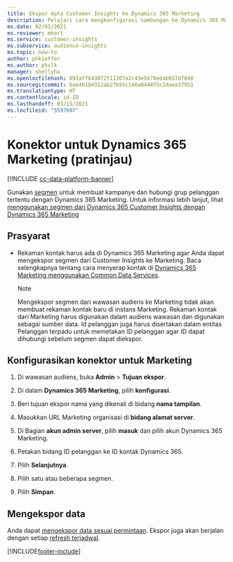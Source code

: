 ```yaml
---
title: Ekspor data Customer Insights ke Dynamics 365 Marketing
description: Pelajari cara mengkonfigurasi sambungan ke Dynamics 365 Marketing.
ms.date: 02/01/2021
ms.reviewer: mhart
ms.service: customer-insights
ms.subservice: audience-insights
ms.topic: how-to
author: phkieffer
ms.author: philk
manager: shellyha
ms.openlocfilehash: 892aff643872f11307a2c43e5670edab657d7848
ms.sourcegitcommit: bae40184312ab27b95c140a044875c2daea37951
ms.translationtype: HT
ms.contentlocale: id-ID
ms.lasthandoff: 03/15/2021
ms.locfileid: "5597607"
---
```

# <a name="connector-for-dynamics-365-marketing-preview"></a>Konektor untuk Dynamics 365 Marketing (pratinjau)

[!INCLUDE [cc-data-platform-banner](../includes/cc-data-platform-banner.md)]

Gunakan [segmen](segments.md) untuk membuat kampanye dan hubungi grup pelanggan tertentu dengan Dynamics 365 Marketing. Untuk informasi lebih lanjut, lihat [menggunakan segmen dari Dynamics 365 Customer Insights dengan Dynamics 365 Marketing](/dynamics365/marketing/customer-insights-segments)

## <a name="prerequisite"></a>Prasyarat

- Rekaman kontak harus ada di Dynamics 365 Marketing agar Anda dapat mengekspor segmen dari Customer Insights ke Marketing. Baca selengkapnya tentang cara menyerap kontak di [Dynamics 365 Marketing menggunakan Common Data Services](connect-power-query.md).

  > [!NOTE]
  > Mengekspor segmen dari wawasan audiens ke Marketing tidak akan membuat rekaman kontak baru di instans Marketing. Rekaman kontak dari Marketing harus digunakan dalam audiens wawasan dan digunakan sebagai sumber data. Id pelanggan juga harus disertakan dalam entitas Pelanggan terpadu untuk memetakan ID pelanggan agar ID dapat dihubungi sebelum segmen dapat diekspor.

## <a name="configure-the-connector-for-marketing"></a>Konfigurasikan konektor untuk Marketing

1. Di wawasan audiens, buka **Admin** > **Tujuan ekspor**.

1. Di dalam **Dynamics 365 Marketing**, pilih **konfigurasi**.

1. Beri tujuan ekspor nama yang dikenali di bidang **nama tampilan**.

1. Masukkan URL Marketing organisasi di **bidang alamat server**.

1. Di Bagian **akun admin server**, pilih **masuk** dan pilih akun Dynamics 365 Marketing.

1. Petakan bidang ID pelanggan ke ID kontak Dynamics 365.

1. Pilih **Selanjutnya**.

1. Pilih satu atau beberapa segmen.

1. Pilih **Simpan**.

## <a name="export-the-data"></a>Mengekspor data

Anda dapat [mengekspor data sesuai permintaan](export-destinations.md). Ekspor juga akan berjalan dengan setiap [refresh terjadwal](system.md#schedule-tab).


[!INCLUDE[footer-include](../includes/footer-banner.md)]